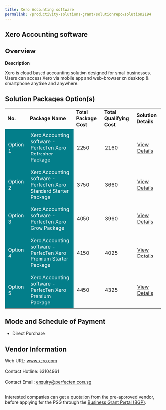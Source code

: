 ```yaml
---
title: Xero Accounting software
permalink: /productivity-solutions-grant/solutionrepo/solution2194
---
```


## Xero Accounting software

## Overview

**Description**

Xero is cloud based accounting solution designed for small businesses. Users can access Xero via mobile app and web-browser on desktop & smartphone anytime and anywhere.

## Solution Packages Option(s)

<table>
<tr>
<td><b>No.</b></td>
<td><b>Package Name</b></td>
<td><b>Total Package Cost</b></td>
<td><b>Total Qualifying Cost</b></td>
<td><b>Solution Details</b></td>
</tr>
<tr>
<td style='padding: 10px; background-color: #037E8A; color: #FFFFFF;'>Option 1</td>
<td style='padding: 10px; background-color: #037E8A; color: #FFFFFF;'>Xero Accounting software - PerfecTen Xero Refresher Package</td>
<td style='padding: 10px;'>2250</td>
<td style='padding: 10px;'>2160</td>
<td style='padding: 10px;'><a href='https://www.gobusiness.gov.sg/images/psg/PerfectenCorporate20200832_Desensitised_Annex_3_Part_1.pdf' target='_blank'>View Details</a></td>
</tr>
<tr>
<td style='padding: 10px; background-color: #037E8A; color: #FFFFFF;'>Option 2</td>
<td style='padding: 10px; background-color: #037E8A; color: #FFFFFF;'>Xero Accounting software - PerfecTen Xero Standard Starter Package</td>
<td style='padding: 10px;'>3750</td>
<td style='padding: 10px;'>3660</td>
<td style='padding: 10px;'><a href='https://www.gobusiness.gov.sg/images/psg/PerfectenCorporate20200832_Desensitised_Annex_3_Part_2.pdf' target='_blank'>View Details</a></td>
</tr>
<tr>
<td style='padding: 10px; background-color: #037E8A; color: #FFFFFF;'>Option 3</td>
<td style='padding: 10px; background-color: #037E8A; color: #FFFFFF;'>Xero Accounting software - PerfecTen Xero Grow Package</td>
<td style='padding: 10px;'>4050</td>
<td style='padding: 10px;'>3960</td>
<td style='padding: 10px;'><a href='https://www.gobusiness.gov.sg/images/psg/PerfectenCorporate20200832_Desensitised_Annex_3_Part_3.pdf' target='_blank'>View Details</a></td>
</tr>
<tr>
<td style='padding: 10px; background-color: #037E8A; color: #FFFFFF;'>Option 4</td>
<td style='padding: 10px; background-color: #037E8A; color: #FFFFFF;'>Xero Accounting software - PerfecTen Xero Premium Starter Package</td>
<td style='padding: 10px;'>4150</td>
<td style='padding: 10px;'>4025</td>
<td style='padding: 10px;'><a href='https://www.gobusiness.gov.sg/images/psg/PerfectenCorporate20200832_Desensitised_Annex_3_Part_4.pdf' target='_blank'>View Details</a></td>
</tr>
<tr>
<td style='padding: 10px; background-color: #037E8A; color: #FFFFFF;'>Option 5</td>
<td style='padding: 10px; background-color: #037E8A; color: #FFFFFF;'>Xero Accounting software - PerfecTen Xero Premium Package</td>
<td style='padding: 10px;'>4450</td>
<td style='padding: 10px;'>4325</td>
<td style='padding: 10px;'><a href='https://www.gobusiness.gov.sg/images/psg/PerfectenCorporate20200832_Desensitised_Annex_3_Part_5.pdf' target='_blank'>View Details</a></td>
</tr>
</table>

## Mode and Schedule of Payment

 - Direct Purchase

## Vendor Information

 Web URL: www.xero.com <br><br>Contact Hotline: 63104961 <br><br>Contact Email: enquiry@perfecten.com.sg <br><br>

Interested companies can get a quotation from the pre-approved vendor, before applying for the PSG through the <a href='https://www.businessgrants.gov.sg/' target='_blank' rel='noopener'>Business Grant Portal (BGP)</a>.

<script src="/jquery/resize-tables.js"></script>
